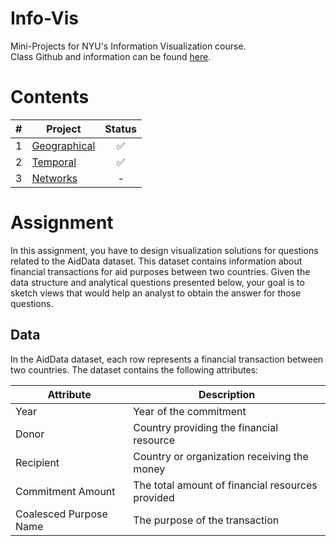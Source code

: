 # Info-Vis
Mini-Projects for NYU's Information Visualization course. <br/>
Class Github and information can be found [here](https://github.com/nyuvis).

# Contents
| # | Project | Status |
| - | - | :-: |
| 1 | [Geographical](https://github.com/mkarroqe/Info-Vis/tree/master/Mini-Projects/01-Graph-Design-Geo) | ✅ |
| 2 | [Temporal](https://github.com/mkarroqe/Info-Vis/tree/master/Mini-Projects/02-Temporal) | ✅ |
| 3 | [Networks](https://github.com/mkarroqe/Info-Vis/tree/master/Mini-Projects/03-Networks) | - |

# Assignment
In this assignment, you have to design visualization solutions for questions related to the
AidData dataset. This dataset contains information about financial transactions for aid purposes
between two countries. Given the data structure and analytical questions presented below, your
goal is to sketch views that would help an analyst to obtain the answer for those questions.

## Data
In the AidData dataset, each row represents a financial transaction between two countries. The dataset contains the following attributes:

| Attribute | Description |
| - | - |
| Year | Year of the commitment | 
| Donor | Country providing the financial resource | 
| Recipient | Country or organization receiving the money | 
| Commitment Amount | The total amount of financial resources provided | 
| Coalesced Purpose Name | The purpose of the transaction | 
